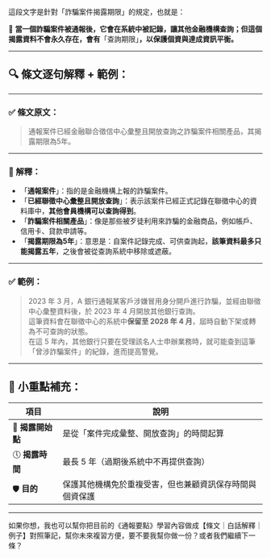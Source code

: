 這段文字是針對「詐騙案件揭露期限」的規定，也就是：

📌 **當一個詐騙案件被通報後，它會在系統中被記錄，讓其他金融機構查詢；但這個揭露資料不會永久存在，會有**「查詢期限」**，以保護個資與達成資訊平衡。**

---

## 🔍 條文逐句解釋 + 範例：

---

### ✅ 條文原文：
> 通報案件已經金融聯合徵信中心彙整且開放查詢之詐騙案件相關產品，其揭露期限為5年。

---

### 📘 解釋：

- 「**通報案件**」：指的是金融機構上報的詐騙案件。
- 「**已經聯徵中心彙整且開放查詢**」：表示該案件已經正式記錄在聯徵中心的資料庫中，**其他會員機構可以查詢得到**。
- 「**詐騙案件相關產品**」：像是那些被歹徒利用來詐騙的金融商品，例如帳戶、信用卡、貸款申請等。
- 「**揭露期限為5年**」：意思是：自案件記錄完成、可供查詢起，**該筆資料最多只能揭露五年**，之後會被從查詢系統中移除或遮蔽。

---

### ✅ 範例：

> 2023 年 3 月，A 銀行通報某客戶涉嫌冒用身分開戶進行詐騙，並經由聯徵中心彙整資料後，於 2023 年 4 月開放其他銀行查詢。<br>
> 這筆資料會在聯徵中心的系統中**保留至 2028 年 4 月**，屆時自動下架或轉為不可查詢的狀態。<br>
> 在這 5 年內，其他銀行只要在受理該名人士申辦業務時，就可能查到這筆「曾涉詐騙案件」的紀錄，進而提高警覺。

---

## 🧠 小重點補充：

| 項目 | 說明 |
|------|------|
| 📌 **揭露開始點** | 是從「案件完成彙整、開放查詢」的時間起算 |
| 🕔 **揭露時間** | 最長 5 年（過期後系統中不再提供查詢） |
| 🛡️ **目的** | 保護其他機構免於重複受害，但也兼顧資訊保存時間與個資保護 |

---

如果你想，我也可以幫你把目前的《通報要點》學習內容做成【條文｜白話解釋｜例子】對照筆記，幫你未來複習方便，要不要我幫你做一份？或者我們繼續下一條？